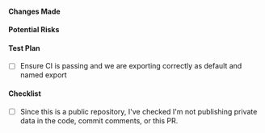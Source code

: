 #### Changes Made

#### Potential Risks
<!--- What can go wrong with this change? How will these changes affect adjacent code/features? How will we handle any adverse issues? --->

#### Test Plan
<!--- How do we know this PR does what it's supposed to do? How do we ensure that adjacent code/features are still working? How do we evaluate the performance implications of this PR?--->
- [ ] Ensure CI is passing and we are exporting correctly as default and named export

#### Checklist
- [ ] Since this is a public repository, I've checked I'm not publishing private data in the code, commit comments, or this PR.
